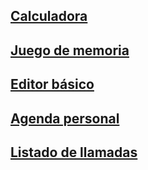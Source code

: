 
## [Calculadora](https://github.com/javacasm/Calculadora2015)

## [Juego de memoria](https://github.com/javacasm/Memory2015)

## [Editor básico](https://github.com/javacasm/BasicTextEditor)


## [Agenda personal](https://github.com/javacasm/AgendaPersonal)

## [Listado de llamadas](https://github.com/javacasm/CallLog)
